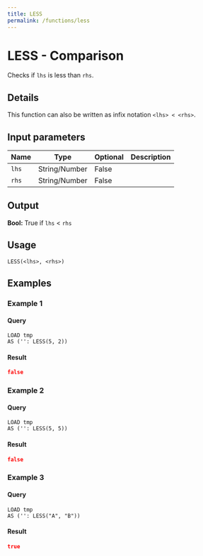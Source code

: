 ```yaml
---
title: LESS
permalink: /functions/less
---
```


# LESS - Comparison

Checks if `lhs` is less than `rhs`.

## Details

This function can also be written as infix notation `<lhs> < <rhs>`.

## Input parameters

| Name | Type | Optional | Description |
| --- | --- | --- | --- |
| `lhs` | String/Number | False |  |
| `rhs` | String/Number | False |  |

## Output

**Bool:** True if `lhs` < `rhs`

## Usage

```joda
LESS(<lhs>, <rhs>)
```

## Examples

### Example 1


#### Query
```joda
LOAD tmp
AS ('': LESS(5, 2))
```
#### Result
```json
false
```


### Example 2


#### Query
```joda
LOAD tmp
AS ('': LESS(5, 5))
```
#### Result
```json
false
```


### Example 3


#### Query
```joda
LOAD tmp
AS ('': LESS("A", "B"))
```
#### Result
```json
true
```


